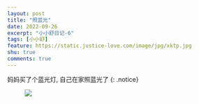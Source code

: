 ```yaml
---
layout: post
title: "照蓝光"
date: 2022-09-26
excerpt: "小小舒日记-6"
tags: [小小舒]
feature: https://static.justice-love.com/image/jpg/xktp.jpg
shu: true
comments: true
---
```

妈妈买了个蓝光灯, 自己在家照蓝光了
{: .notice}
<figure>
    <img src="{{ site.staticUrl }}/xiaoxiaoshu/image/zhaolanguang.jpeg" />
</figure>
